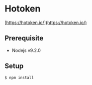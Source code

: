 # Hotoken

[https://hotoken.io/](https://hotoken.io/)

## Prerequisite

- Nodejs v9.2.0

## Setup

```
$ npm install
```